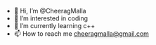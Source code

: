 - 👋 Hi, I’m @CheeragMalla
- 👀 I’m interested in coding
- 🌱 I’m currently learning c++
- 📫 How to reach me cheeragmalla@gmail.com

<!---
CheeragMalla/CheeragMalla is a ✨ special ✨ repository because its `README.md` (this file) appears on your GitHub profile.
You can click the Preview link to take a look at your changes.
--->

